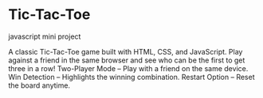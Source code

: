 ﻿# Tic-Tac-Toe
 javascript mini project

A classic Tic-Tac-Toe game built with HTML, CSS, and JavaScript.
Play against a friend in the same browser and see who can be the first to get three in a row!
 Two-Player Mode – Play with a friend on the same device.
  Win Detection – Highlights the winning combination.
   Restart Option – Reset the board anytime.
